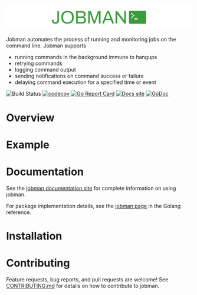 ![jobman](https://github.com/ryancswallace/jobman/raw/main/assets/logo.png?raw=true)

Jobman automates the process of running and monitoring jobs on the command line. Jobman supports
* running commands in the background immune to hangups
* retrying commands
* logging command output
* sending notifications on command success or failure
* delaying command execution for a specified time or event

![Build Status](https://github.com/ryancswallace/jobman/actions/workflows/build.yml/badge.svg)
[![codecov](https://codecov.io/gh/ryancswallace/jobman/branch/main/graph/badge.svg)](https://codecov.io/gh/ryancswallace/jobman)
[![Go Report Card](https://goreportcard.com/badge/github.com/ryancswallace/jobman)](https://goreportcard.com/report/github.com/ryancswallace/jobman)
[![Docs site](https://img.shields.io/badge/docs-GitHub_Pages-blue)](https://ryancswallace.github.io/jobman/)
[![GoDoc](https://godoc.org/gotest.tools?status.svg)](https://pkg.go.dev/github.com/ryancswallace/jobman)

# Overview

# Example

# Documentation
See the [jobman documentation site](https://ryancswallace.github.io/jobman/) for complete information on using jobman.

For package implementation details, see the [jobman page](https://pkg.go.dev/github.com/ryancswallace/jobman) in the Golang reference.

# Installation

# Contributing
Feature requests, bug reports, and pull requests are welcome! See [CONTRIBUTING.md](https://github.com/ryancswallace/jobman/blob/main/CONTRIBUTING.md) for details on how to contribute to jobman.